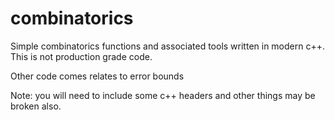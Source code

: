 # combinatorics
Simple combinatorics functions and associated tools written in modern c++.  This is not production grade code.

Other code comes relates to error bounds

Note: you will need to include some c++ headers and other things may be broken also.
